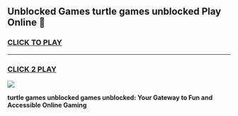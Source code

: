 
## Unblocked Games turtle games unblocked Play Online 👋
<h3>
<a href="https://news.freeplayer.one?title=turtle_games_unblocked&ref=17F">CLICK TO PLAY</a></h3>
<hr>

<h3>
<a href="https://news.freeplayer.one?title=turtle_games_unblocked&ref=17F">CLICK 2 PLAY</a>
  
</h3>

<a href="https://news.freeplayer.one?title=turtle_games_unblocked&ref=17F/"><img src="https://clearcache.store/games.png"></a>


**turtle games unblocked games unblocked: Your Gateway to Fun and Accessible Online Gaming**
